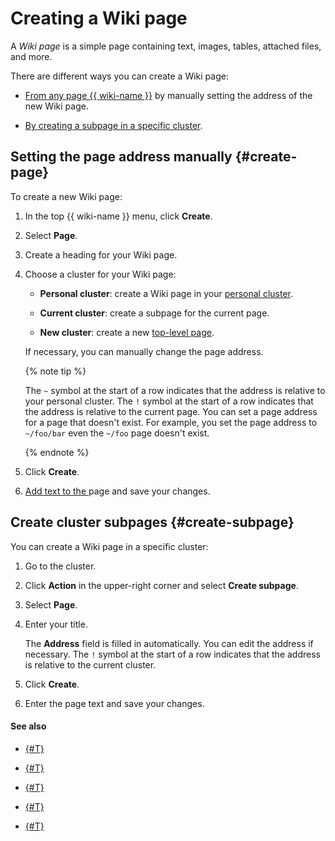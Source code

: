 # Creating a Wiki page

A _Wiki page_ is a simple page containing text, images, tables, attached files, and more.

There are different ways you can create a Wiki page:

- [From any page {{ wiki-name }}](#create-page) by manually setting the address of the new Wiki page.

- [By creating a subpage in a specific cluster](#create-subpage).

## Setting the page address manually {#create-page}

To create a new Wiki page:

1. In the top {{ wiki-name }} menu, click **Create**.

1. Select **Page**.

1. Create a heading for your Wiki page.

1. Choose a cluster for your Wiki page:

    - **Personal cluster**: create a Wiki page in your [personal cluster](structure.md#personal_cluster).

    - **Current cluster**: create a subpage for the current page.

    - **New cluster**: create a new [top-level page](structure.md#structure).

    If necessary, you can manually change the page address.

    {% note tip %}

    The `~` symbol at the start of a row indicates that the address is relative to your personal cluster. The `!` symbol at the start of a row indicates that the address is relative to the current page.
You can set a page address for a page that doesn't exist. For example, you set the page address to `~/foo/bar` even the `~/foo` page doesn't exist.

    {% endnote %}

1. Click **Create**.

1. [Add text to the ](basic-markup.md) page and save your changes.

## Create cluster subpages {#create-subpage}

You can create a Wiki page in a specific cluster:

1. Go to the cluster.

1. Click **Action** in the upper-right corner and select **Create subpage**.

1. Select **Page**.

1. Enter your title.

    The **Address** field is filled in automatically. You can edit the address if necessary. The `!` symbol at the start of a row indicates that the address is relative to the current cluster.

1. Click **Create**.

1. Enter the page text and save your changes.

#### See also

- [{#T}](page-management/access-setup.md)

- [{#T}](edit-page.md)

- [{#T}](create-note.md)

- [{#T}](create-grid.md)


- [{#T}](delete-page.md)

